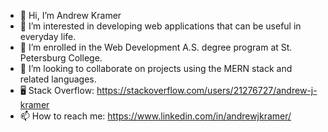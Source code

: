 - 👋 Hi, I’m Andrew Kramer
- 👀 I’m interested in developing web applications that can be useful in everyday life.
- 🌱 I’m enrolled in the Web Development A.S. degree program at St. Petersburg College.
- 💞️ I’m looking to collaborate on projects using the MERN stack and related languages.
- 🖥️ Stack Overflow: https://stackoverflow.com/users/21276727/andrew-j-kramer
- 📫 How to reach me: https://www.linkedin.com/in/andrewjkramer/

<!---
andrewjkramer/andrewjkramer is a ✨ special ✨ repository because its `README.md` (this file) appears on your GitHub profile.
You can click the Preview link to take a look at your changes.
--->
